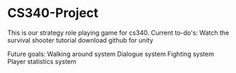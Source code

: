 # CS340-Project

This is our strategy role playing game for cs340.
Current to-do's:
Watch the survival shooter tutorial
download github for unity

Future goals:
Walking around system
Dialogue system
Fighting system
Player statistics system
